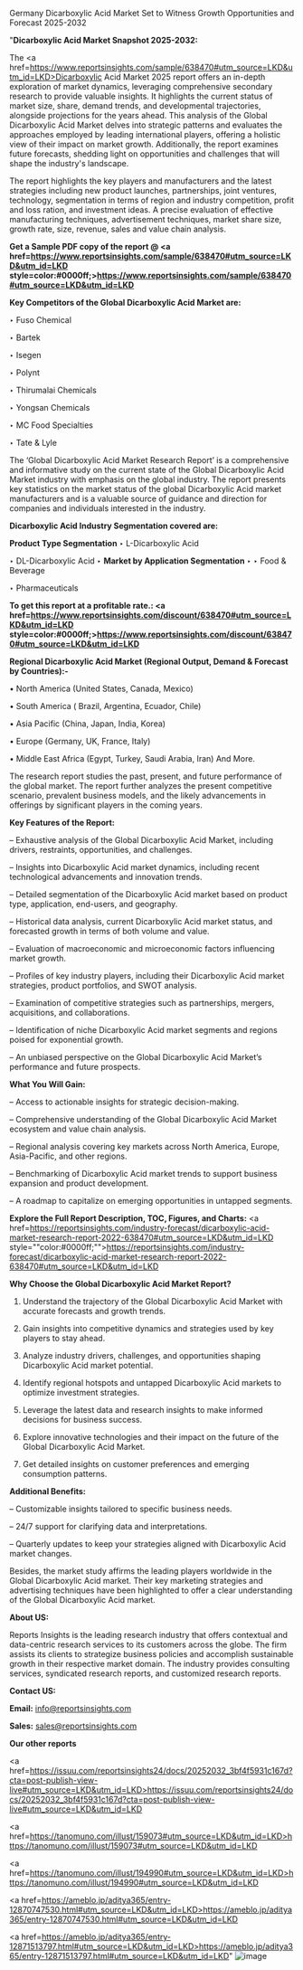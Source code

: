 Germany Dicarboxylic Acid Market Set to Witness Growth Opportunities and Forecast 2025-2032

"<strong>Dicarboxylic Acid Market Snapshot 2025-2032:</strong>

The <a href=https://www.reportsinsights.com/sample/638470#utm_source=LKD&utm_id=LKD>Dicarboxylic Acid Market</a> 2025 report offers an in-depth exploration of market dynamics, leveraging comprehensive secondary research to provide valuable insights. It highlights the current status of market size, share, demand trends, and developmental trajectories, alongside projections for the years ahead. This analysis of the Global Dicarboxylic Acid Market delves into strategic patterns and evaluates the approaches employed by leading international players, offering a holistic view of their impact on market growth. Additionally, the report examines future forecasts, shedding light on opportunities and challenges that will shape the industry's landscape.

The report highlights the key players and manufacturers and the latest strategies including new product launches, partnerships, joint ventures, technology, segmentation in terms of region and industry competition, profit and loss ration, and investment ideas. A precise evaluation of effective manufacturing techniques, advertisement techniques, market share size, growth rate, size, revenue, sales and value chain analysis.

<strong>Get a Sample PDF copy of the report @ <a href=https://www.reportsinsights.com/sample/638470#utm_source=LKD&utm_id=LKD style=color:#0000ff;>https://www.reportsinsights.com/sample/638470#utm_source=LKD&utm_id=LKD</a></strong>

<strong>Key Competitors of the Global Dicarboxylic Acid Market are:</strong>

‣ Fuso Chemical

‣ Bartek

‣ Isegen

‣ Polynt

‣ Thirumalai Chemicals

‣ Yongsan Chemicals

‣ MC Food Specialties

‣ Tate & Lyle

The ‘Global Dicarboxylic Acid Market Research Report’ is a comprehensive and informative study on the current state of the Global Dicarboxylic Acid Market industry with emphasis on the global industry. The report presents key statistics on the market status of the global Dicarboxylic Acid market manufacturers and is a valuable source of guidance and direction for companies and individuals interested in the industry.

<strong>Dicarboxylic Acid Industry Segmentation covered are:</strong>

<strong>Product Type Segmentation</strong>
‣
L-Dicarboxylic Acid

‣ DL-Dicarboxylic Acid
‣ 
<strong>Market by Application Segmentation</strong>
‣
‣  Food & Beverage

‣ Pharmaceuticals

<strong>To get this report at a profitable rate.: <a href=https://www.reportsinsights.com/discount/638470#utm_source=LKD&utm_id=LKD style=color:#0000ff;>https://www.reportsinsights.com/discount/638470#utm_source=LKD&utm_id=LKD</a></strong>

<strong>Regional Dicarboxylic Acid Market (Regional Output, Demand &amp; Forecast by Countries):-</strong>

• North America (United States, Canada, Mexico)

• South America ( Brazil, Argentina, Ecuador, Chile)

• Asia Pacific (China, Japan, India, Korea)

• Europe (Germany, UK, France, Italy)

• Middle East Africa (Egypt, Turkey, Saudi Arabia, Iran) And More.

The research report studies the past, present, and future performance of the global market. The report further analyzes the present competitive scenario, prevalent business models, and the likely advancements in offerings by significant players in the coming years.

<strong>Key Features of the Report:</strong>

– Exhaustive analysis of the Global Dicarboxylic Acid Market, including drivers, restraints, opportunities, and challenges.

– Insights into Dicarboxylic Acid market dynamics, including recent technological advancements and innovation trends.

– Detailed segmentation of the Dicarboxylic Acid market based on product type, application, end-users, and geography.

– Historical data analysis, current Dicarboxylic Acid market status, and forecasted growth in terms of both volume and value.

– Evaluation of macroeconomic and microeconomic factors influencing market growth.

– Profiles of key industry players, including their Dicarboxylic Acid market strategies, product portfolios, and SWOT analysis.

– Examination of competitive strategies such as partnerships, mergers, acquisitions, and collaborations.

– Identification of niche Dicarboxylic Acid market segments and regions poised for exponential growth.

– An unbiased perspective on the Global Dicarboxylic Acid Market’s performance and future prospects.

<strong>What You Will Gain:</strong>

– Access to actionable insights for strategic decision-making.

– Comprehensive understanding of the Global Dicarboxylic Acid Market ecosystem and value chain analysis.

– Regional analysis covering key markets across North America, Europe, Asia-Pacific, and other regions.

– Benchmarking of Dicarboxylic Acid market trends to support business expansion and product development.

– A roadmap to capitalize on emerging opportunities in untapped segments.

<strong>Explore the Full Report Description, TOC, Figures, and Charts:</strong>
<a href=https://reportsinsights.com/industry-forecast/dicarboxylic-acid-market-research-report-2022-638470#utm_source=LKD&utm_id=LKD style=""color:#0000ff;"">https://reportsinsights.com/industry-forecast/dicarboxylic-acid-market-research-report-2022-638470#utm_source=LKD&utm_id=LKD</a>

<strong>Why Choose the Global Dicarboxylic Acid Market Report?</strong>

1. Understand the trajectory of the Global Dicarboxylic Acid Market with accurate forecasts and growth trends.

2. Gain insights into competitive dynamics and strategies used by key players to stay ahead.

3. Analyze industry drivers, challenges, and opportunities shaping Dicarboxylic Acid market potential.

4. Identify regional hotspots and untapped Dicarboxylic Acid markets to optimize investment strategies.

5. Leverage the latest data and research insights to make informed decisions for business success.

6. Explore innovative technologies and their impact on the future of the Global Dicarboxylic Acid Market.

7. Get detailed insights on customer preferences and emerging consumption patterns.

<strong>Additional Benefits:</strong>

– Customizable insights tailored to specific business needs.

– 24/7 support for clarifying data and interpretations.

– Quarterly updates to keep your strategies aligned with Dicarboxylic Acid market changes.

Besides, the market study affirms the leading players worldwide in the Global Dicarboxylic Acid market. Their key marketing strategies and advertising techniques have been highlighted to offer a clear understanding of the Global Dicarboxylic Acid market.

<strong><strong>About US</strong>:</strong>

Reports Insights is the leading research industry that offers contextual and data-centric research services to its customers across the globe. The firm assists its clients to strategize business policies and accomplish sustainable growth in their respective market domain. The industry provides consulting services, syndicated research reports, and customized research reports.

<strong>Contact US:</strong>

<p class=><b>Email:</b> <a href=mailto:info@reportsinsights.com>info@reportsinsights.com</a></p>
<p class=><b>Sales:</b> <a href=mailto:sales@reportsinsights.com>sales@reportsinsights.com</a></p>

<strong>Our other reports</strong>

<a href=https://issuu.com/reportsinsights24/docs/20252032_3bf4f5931c167d?cta=post-publish-view-live#utm_source=LKD&utm_id=LKD>https://issuu.com/reportsinsights24/docs/20252032_3bf4f5931c167d?cta=post-publish-view-live#utm_source=LKD&utm_id=LKD</a>

<a href=https://tanomuno.com/illust/159073#utm_source=LKD&utm_id=LKD>https://tanomuno.com/illust/159073#utm_source=LKD&utm_id=LKD</a>

<a href=https://tanomuno.com/illust/194990#utm_source=LKD&utm_id=LKD>https://tanomuno.com/illust/194990#utm_source=LKD&utm_id=LKD</a>

<a href=https://ameblo.jp/aditya365/entry-12870747530.html#utm_source=LKD&utm_id=LKD>https://ameblo.jp/aditya365/entry-12870747530.html#utm_source=LKD&utm_id=LKD</a>

<a href=https://ameblo.jp/aditya365/entry-12871513797.html#utm_source=LKD&utm_id=LKD>https://ameblo.jp/aditya365/entry-12871513797.html#utm_source=LKD&utm_id=LKD</a>"
![image](https://github.com/user-attachments/assets/199fa6a8-95e0-4168-9142-2d7be9833c50)
